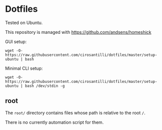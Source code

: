 # Dotfiles

Tested on Ubuntu.

This repository is managed with <https://github.com/andsens/homeshick>

GUI setup:

    wget -O- https://raw.githubusercontent.com/cirosantilli/dotfiles/master/setup-ubuntu | bash

Minimal CLI setup:

    wget -O- https://raw.githubusercontent.com/cirosantilli/dotfiles/master/setup-ubuntu | bash /dev/stdin -g

## root

The `root/` directory contains files whose path is relative to the root `/`.

There is no currently automation script for them.
